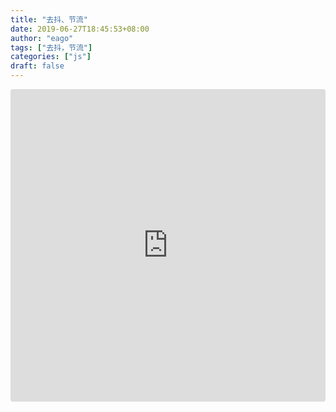 ```yaml
---
title: "去抖、节流"
date: 2019-06-27T18:45:53+08:00
author: "eago"
tags: ["去抖，节流"]
categories: ["js"]
draft: false
---
```


<iframe src="https://codesandbox.io/embed/throttledebounce-r4wfn?fontsize=14" title="throttle_debounce" allow="geolocation; microphone; camera; midi; vr; accelerometer; gyroscope; payment; ambient-light-sensor; encrypted-media" style="width:100%; height:500px; border:0; border-radius: 4px; overflow:hidden;" sandbox="allow-modals allow-forms allow-popups allow-scripts allow-same-origin"></iframe>
